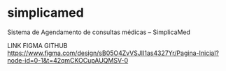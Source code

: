 # simplicamed
Sistema de Agendamento de consultas médicas – SimplicaMed

LINK FIGMA GITHUB
https://www.figma.com/design/sB05O4ZvVSJlI1as4327Yr/Pagina-Inicial?node-id=0-1&t=42qmCKOCupAUQMSV-0
